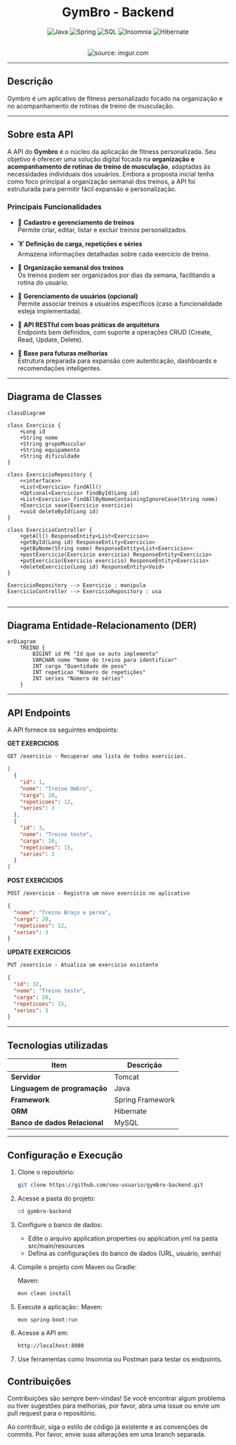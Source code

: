 <div align="center">

# GymBro - Backend

![Java](https://img.shields.io/badge/java-%23ED8B00.svg?style=for-the-badge&logo=openjdk&logoColor=white)
![Spring](https://img.shields.io/badge/spring-%236DB33F.svg?style=for-the-badge&logo=spring&logoColor=white)
![SQL](https://img.shields.io/badge/sql-%234479A1.svg?style=for-the-badge&logo=postgresql&logoColor=white)
![Insomnia](https://img.shields.io/badge/insomnia-%234000BF.svg?style=for-the-badge&logo=insomnia&logoColor=white)
![Hibernate](https://img.shields.io/badge/hibernate-%2359666C.svg?style=for-the-badge&logo=hibernate&logoColor=white)

</div>
<br />

<div align="center">
   <img src="https://ik.imagekit.io/eduardotosta/fitness_spring/logo-gym-bro.png?updatedAt=1748524503785" title="source: imgur.com" /> 
</div>

---

## Descrição

Gymbro é um aplicativo de fitness personalizado focado na organização e no acompanhamento de rotinas de treino de musculação.

---

## Sobre esta API

A API do **Gymbro** é o núcleo da aplicação de fitness personalizada. Seu objetivo é oferecer uma solução digital focada na **organização e acompanhamento de rotinas de treino de musculação**, adaptadas às necessidades individuais dos usuários. Embora a proposta inicial tenha como foco principal a organização semanal dos treinos, a API foi estruturada para permitir fácil expansão e personalização.

### Principais Funcionalidades

- 📌 **Cadastro e gerenciamento de treinos**  
  Permite criar, editar, listar e excluir treinos personalizados.

- 🏋️ **Definição de carga, repetições e séries**  
  Armazena informações detalhadas sobre cada exercício de treino.

- 📅 **Organização semanal dos treinos**  
  Os treinos podem ser organizados por dias da semana, facilitando a rotina do usuário.

- 👤 **Gerenciamento de usuários (opcional)**  
  Permite associar treinos a usuários específicos (caso a funcionalidade esteja implementada).

- 🔗 **API RESTful com boas práticas de arquitetura**  
  Endpoints bem definidos, com suporte a operações CRUD (Create, Read, Update, Delete).

- 🚀 **Base para futuras melhorias**  
  Estrutura preparada para expansão com autenticação, dashboards e recomendações inteligentes.

---

## Diagrama de Classes

```mermaid
classDiagram

class Exercicio {
    +Long id
    +String nome
    +String grupoMuscular
    +String equipamento
    +String dificuldade
}

class ExercicioRepository {
    <<interface>>
    +List<Exercicio> findAll()
    +Optional<Exercicio> findById(Long id)
    +List<Exercicio> findAllByNomeContainingIgnoreCase(String nome)
    +Exercicio save(Exercicio exercicio)
    +void deleteById(Long id)
}

class ExercicioController {
    +getAll() ResponseEntity<List<Exercicio>>
    +getById(Long id) ResponseEntity<Exercicio>
    +getByNome(String nome) ResponseEntity<List<Exercicio>>
    +postExercicio(Exercicio exercicio) ResponseEntity<Exercicio>
    +putExercicio(Exercicio exercicio) ResponseEntity<Exercicio>
    +deleteExercicio(Long id) ResponseEntity<Void>
}

ExercicioRepository --> Exercicio : manipula
ExercicioController --> ExercicioRepository : usa


```

---

## Diagrama Entidade-Relacionamento (DER)

```mermaid
erDiagram
    TREINO {
        BIGINT id PK "Id que se auto implementa"
        VARCHAR nome "Nome do treino para identificar"
        INT carga "Quantidade de peso"
        INT repeticao "Número de repetições"
        INT series "Número de séries"
    }
```

---

## API Endpoints

A API fornece os seguintes endpoints:

**GET EXERCICIOS**

```markdown
GET /exercicio - Recuperar uma lista de todos exercicios.
```

```json
[
  {
    "id": 1,
    "nome": "Treino Ombro",
    "carga": 20,
    "repeticoes": 12,
    "series": 3
  },
  {
    "id": 3,
    "nome": "Treino teste",
    "carga": 20,
    "repeticoes": 15,
    "series": 3
  }
]
```

**POST EXERCICIOS**

```markdown
POST /exercicio - Registra um novo exercício no aplicativo
```

```json
{
  "nome": "Treino Braço e perna",
  "carga": 20,
  "repeticoes": 12,
  "series": 3
}
```

**UPDATE EXERCICIOS**

```markdown
PUT /exercicio - Atualiza um exercicio existente
```

```json
{
  "id": 32,
  "nome": "Treino teste",
  "carga": 20,
  "repeticoes": 15,
  "series": 3
}
```

---

## Tecnologias utilizadas

| Item                          | Descrição        |
| ----------------------------- | ---------------- |
| **Servidor**                  | Tomcat           |
| **Linguagem de programação**  | Java             |
| **Framework**                 | Spring Framework |
| **ORM**                       | Hibernate        |
| **Banco de dados Relacional** | MySQL            |

---

## Configuração e Execução

1. Clone o repositório:
   ```bash
   git clone https://github.com/seu-usuario/gymbro-backend.git
   ```
2. Acesse a pasta do projeto:
   ```bash
   cd gymbro-backend
   ```
3. Configure o banco de dados:
   - Edite o arquivo application.properties ou application.yml na pasta src/main/resources
   - Defina as configurações do banco de dados (URL, usuário, senha)
4. Compile o projeto com Maven ou Gradle:

   Maven:

   ```bash
   mvn clean install
   ```

5. Execute a aplicação::
   Maven:
   ```bash
   mvn spring-boot:run
   ```
6. Acesse a API em:

   ```bash
   http://localhost:8080
   ```

7. Use ferramentas como Insomnia ou Postman para testar os endpoints.

## Contribuições

Contribuições são sempre bem-vindas! Se você encontrar algum problema ou tiver sugestões para melhorias, por favor, abra uma issue ou envie um pull request para o repositório.

Ao contribuir, siga o estilo de código já existente e as convenções de commits. Por favor, envie suas alterações em uma branch separada.
